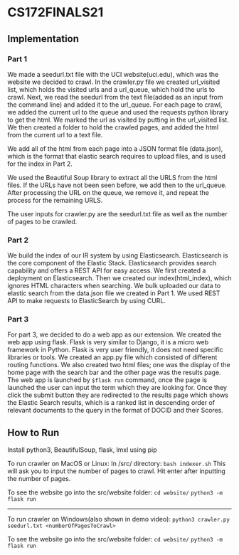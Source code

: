 # CS172FINALS21

## Implementation

### Part 1

We made a seedurl.txt file with the UCI website(uci.edu), which was the website we decided to crawl. In the crawler.py file we created url_visited list, which holds the visited urls and a url_queue, which hold the urls to crawl. Next, we read the seedurl from the text file(added as an input from the command line) and added it to the url_queue. For each page to crawl, we added the current url to the queue and used the requests python library to get the html. We marked the url as visited by putting in the url_visited list. We then created a folder to hold the crawled pages, and added the html from the current url to a text file.

We add all of the html from each page into a JSON format file (data.json), which is the format that elastic search requires to upload files, and is used for the index in Part 2.

 We used the Beautiful Soup library to extract all the URLS from the html files. If the URLs have not been seen before, we add then to the url_queue. After processing the URL on the queue, we remove it, and repeat the process for the remaining URLS.

The user inputs for crawler.py are the seedurl.txt file as well as the number of pages to be crawled. 


### Part 2

We build the index of our IR system by using Elasticsearch. Elasticsearch is the core component of the Elastic Stack. Elasticsearch provides search capability and offers a REST API for easy access. We first created a deployment on Elasticsearch. Then we created our index(html_index), which ignores HTML characters when searching. We bulk uploaded our data to elastic search from the data.json file we created in Part 1. We used REST API to make requests to ElasticSearch by using CURL.

### Part 3

For part 3, we decided to do a web app as our extension. We created the web app using flask. Flask is very similar to Django, it is a micro web framework in Python. Flask is very user friendly, it does not need specific libraries or tools. We created an app.py file which consisted of different routing functions. We also created two html files; one was the display of the home page with the search bar and the other page was the results page. The web app is launched by `$flask run` command, once the page is launched the user can input the term which they are looking for. Once they click the submit button they are redirected to the results page which shows the Elastic Search results, which is a ranked list in descending order of relevant documents to the query in the format of DOCID and their Scores. 


## How to Run

Install python3, BeautifulSoup, flask, lmxl using pip

To run crawler on MacOS or Linux:
In /src/ directory:
`bash indexer.sh`
This will ask you to input the number of pages to crawl. Hit enter after inputting the number of pages.

To see the website go into the src/website folder:
`cd website/`
`python3 -m flask run`
****************************************************************
To run crawler on Windows(also shown in demo video):
`python3 crawler.py seedurl.txt <numberOfPagesToCrawl>`

To see the website go into the src/website folder:
`cd website/`
`python3 -m flask run`

